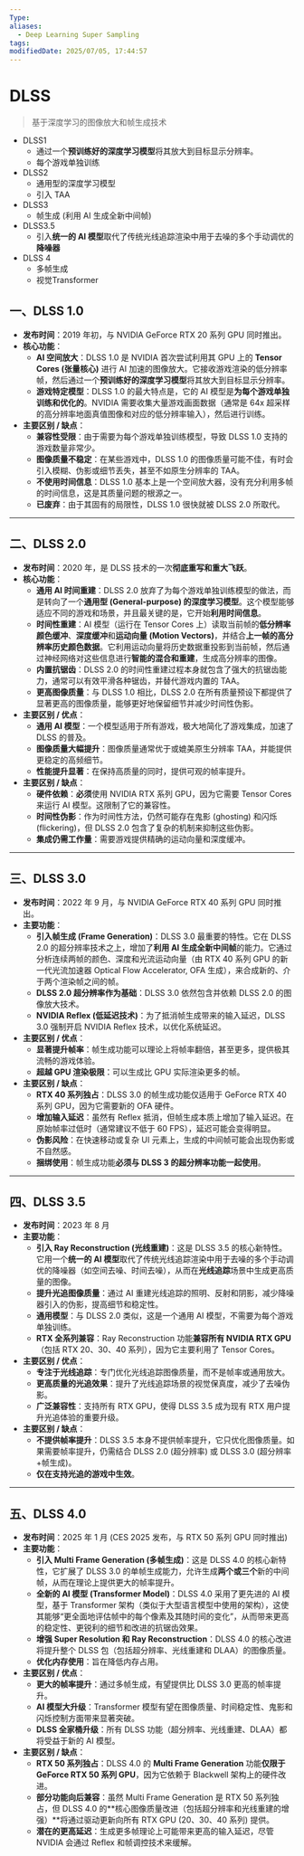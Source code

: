 ```yaml
---
Type: 
aliases:
  - Deep Learning Super Sampling
tags: 
modifiedDate: 2025/07/05, 17:44:57
---
```


# DLSS

> 基于深度学习的图像放大和帧生成技术

- DLSS1
    - 通过一个**预训练好的深度学习模型**将其放大到目标显示分辨率。
    - 每个游戏单独训练
- DLSS2
    - 通用型的深度学习模型
    - 引入 TAA
- DLSS3
    - 帧生成 (利用 AI 生成全新中间帧)
- DLSS3.5
    - 引入**统一的 AI 模型**取代了传统光线追踪渲染中用于去噪的多个手动调优的**降噪器**
- DLSS 4
    - 多帧生成
    - 视觉Transformer

## 一、DLSS 1.0

- **发布时间**：2019 年初，与 NVIDIA GeForce RTX 20 系列 GPU 同时推出。
- **核心功能**：
    - **AI 空间放大**：DLSS 1.0 是 NVIDIA 首次尝试利用其 GPU 上的 **Tensor Cores (张量核心)** 进行 AI 加速的图像放大。它接收游戏渲染的低分辨率帧，然后通过一个**预训练好的深度学习模型**将其放大到目标显示分辨率。
    - **游戏特定模型**：DLSS 1.0 的最大特点是，它的 AI 模型是**为每个游戏单独训练和优化的**。NVIDIA 需要收集大量游戏画面数据（通常是 64x 超采样的高分辨率地面真值图像和对应的低分辨率输入），然后进行训练。
- **主要区别 / 缺点**：
    - **兼容性受限**：由于需要为每个游戏单独训练模型，导致 DLSS 1.0 支持的游戏数量非常少。
    - **图像质量不稳定**：在某些游戏中，DLSS 1.0 的图像质量可能不佳，有时会引入模糊、伪影或细节丢失，甚至不如原生分辨率的 TAA。
    - **不使用时间信息**：DLSS 1.0 基本上是一个空间放大器，没有充分利用多帧的时间信息，这是其质量问题的根源之一。
    - **已废弃**：由于其固有的局限性，DLSS 1.0 很快就被 DLSS 2.0 所取代。

---

## 二、DLSS 2.0

- **发布时间**：2020 年，是 DLSS 技术的一次**彻底重写和重大飞跃**。
- **核心功能**：
    - **通用 AI 时间重建**：DLSS 2.0 放弃了为每个游戏单独训练模型的做法，而是转向了一个**通用型 (General-purpose) 的深度学习模型**。这个模型能够适应不同的游戏和场景，并且最关键的是，它开始**利用时间信息**。
    - **时间性重建**：AI 模型（运行在 Tensor Cores 上）读取当前帧的**低分辨率颜色缓冲**、**深度缓冲**和**运动向量 (Motion Vectors)**，并结合**上一帧的高分辨率历史颜色数据**。它利用运动向量将历史数据重投影到当前帧，然后通过神经网络对这些信息进行**智能的混合和重建**，生成高分辨率的图像。
    - **内置抗锯齿**：DLSS 2.0 的时间性重建过程本身就包含了强大的抗锯齿能力，通常可以有效平滑各种锯齿，并替代游戏内置的 TAA。
    - **更高图像质量**：与 DLSS 1.0 相比，DLSS 2.0 在所有质量预设下都提供了显著更高的图像质量，能够更好地保留细节并减少时间性伪影。
- **主要区别 / 优点**：
    - **通用 AI 模型**：一个模型适用于所有游戏，极大地简化了游戏集成，加速了 DLSS 的普及。
    - **图像质量大幅提升**：图像质量通常优于或媲美原生分辨率 TAA，并能提供更稳定的高频细节。
    - **性能提升显著**：在保持高质量的同时，提供可观的帧率提升。
- **主要区别 / 缺点**：
    - **硬件依赖**：**必须**使用 NVIDIA RTX 系列 GPU，因为它需要 Tensor Cores 来运行 AI 模型。这限制了它的兼容性。
    - **时间性伪影**：作为时间性方法，仍然可能存在鬼影 (ghosting) 和闪烁 (flickering)，但 DLSS 2.0 包含了复杂的机制来抑制这些伪影。
    - **集成仍需工作量**：需要游戏提供精确的运动向量和深度缓冲。

---

## 三、DLSS 3.0

- **发布时间**：2022 年 9 月，与 NVIDIA GeForce RTX 40 系列 GPU 同时推出。
- **主要功能**：
    - **引入帧生成 (Frame Generation)**：DLSS 3.0 最重要的特性。它在 DLSS 2.0 的超分辨率技术之上，增加了**利用 AI 生成全新中间帧**的能力。它通过分析连续两帧的颜色、深度和光流运动向量（由 RTX 40 系列 GPU 的新一代光流加速器 Optical Flow Accelerator, OFA 生成），来合成新的、介于两个渲染帧之间的帧。
    - **DLSS 2.0 超分辨率作为基础**：DLSS 3.0 依然包含并依赖 DLSS 2.0 的图像放大技术。
    - **NVIDIA Reflex (低延迟技术)**：为了抵消帧生成带来的输入延迟，DLSS 3.0 强制开启 NVIDIA Reflex 技术，以优化系统延迟。
- **主要区别 / 优点**：
    - **显著提升帧率**：帧生成功能可以理论上将帧率翻倍，甚至更多，提供极其流畅的游戏体验。
    - **超越 GPU 渲染极限**：可以生成比 GPU 实际渲染更多的帧。
- **主要区别 / 缺点**：
    - **RTX 40 系列独占**：DLSS 3.0 的帧生成功能仅适用于 GeForce RTX 40 系列 GPU，因为它需要新的 OFA 硬件。
    - **增加输入延迟**：虽然有 Reflex 抵消，但帧生成本质上增加了输入延迟。在原始帧率过低时（通常建议不低于 60 FPS），延迟可能会变得明显。
    - **伪影风险**：在快速移动或复杂 UI 元素上，生成的中间帧可能会出现伪影或不自然感。
    - **捆绑使用**：帧生成功能**必须与 DLSS 3 的超分辨率功能一起使用**。

---

## 四、DLSS 3.5

- **发布时间**：2023 年 8 月
- **主要功能**：
    - **引入 Ray Reconstruction (光线重建)**：这是 DLSS 3.5 的核心新特性。它用一个**统一的 AI 模型**取代了传统光线追踪渲染中用于去噪的多个手动调优的降噪器（如空间去噪、时间去噪），从而在**光线追踪**场景中生成更高质量的图像。
    - **提升光追图像质量**：通过 AI 重建光线追踪的照明、反射和阴影，减少降噪器引入的伪影，提高细节和稳定性。
    - **通用模型**：与 DLSS 2.0 类似，这是一个通用 AI 模型，不需要为每个游戏单独训练。
    - **RTX 全系列兼容**：Ray Reconstruction 功能**兼容所有 NVIDIA RTX GPU**（包括 RTX 20、30、40 系列），因为它主要利用了 Tensor Cores。
- **主要区别 / 优点**：
    - **专注于光线追踪**：专门优化光线追踪图像质量，而不是帧率或通用放大。
    - **更高质量的光追效果**：提升了光线追踪场景的视觉保真度，减少了去噪伪影。
    - **广泛兼容性**：支持所有 RTX GPU，使得 DLSS 3.5 成为现有 RTX 用户提升光追体验的重要升级。
- **主要区别 / 缺点**：
    - **不提供帧率提升**：DLSS 3.5 本身不提供帧率提升，它只优化图像质量。如果需要帧率提升，仍需结合 DLSS 2.0 (超分辨率) 或 DLSS 3.0 (超分辨率+帧生成)。
    - **仅在支持光追的游戏中生效**。

---

## 五、DLSS 4.0

- **发布时间**：2025 年 1 月 (CES 2025 发布，与 RTX 50 系列 GPU 同时推出)
- **主要功能**：
    - **引入 Multi Frame Generation (多帧生成)**：这是 DLSS 4.0 的核心新特性，它扩展了 DLSS 3.0 的单帧生成能力，允许生成**两个或三个**新的中间帧，从而在理论上提供更大的帧率提升。
    - **全新的 AI 模型 (Transformer Model)**：DLSS 4.0 采用了更先进的 AI 模型，基于 Transformer 架构（类似于大型语言模型中使用的架构），这使其能够“更全面地评估帧中的每个像素及其随时间的变化”，从而带来更高的稳定性、更锐利的细节和改进的抗锯齿效果。
    - **增强 Super Resolution 和 Ray Reconstruction**：DLSS 4.0 的核心改进将提升整个 DLSS 包（包括超分辨率、光线重建和 DLAA）的图像质量。
    - **优化内存使用**：旨在降低内存占用。
- **主要区别 / 优点**：
    - **更大的帧率提升**：通过多帧生成，有望提供比 DLSS 3.0 更高的帧率提升。
    - **AI 模型大升级**：Transformer 模型有望在图像质量、时间稳定性、鬼影和闪烁控制方面带来显著突破。
    - **DLSS 全家桶升级**：所有 DLSS 功能（超分辨率、光线重建、DLAA）都将受益于新的 AI 模型。
- **主要区别 / 缺点**：
    - **RTX 50 系列独占**：DLSS 4.0 的 **Multi Frame Generation** 功能**仅限于 GeForce RTX 50 系列 GPU**，因为它依赖于 Blackwell 架构上的硬件改进。
    - **部分功能向后兼容**：虽然 Multi Frame Generation 是 RTX 50 系列独占，但 DLSS 4.0 的**核心图像质量改进（包括超分辨率和光线重建的增强）**将通过驱动更新向所有 RTX GPU (20、30、40 系列) 提供。
    - **潜在的更高延迟**：生成更多帧理论上可能带来更高的输入延迟，尽管 NVIDIA 会通过 Reflex 和帧调控技术来缓解。
